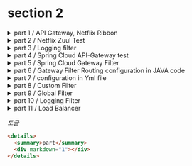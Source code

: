 # section 2

<details>
<summary>part 1 / API Gateway, Netflix Ribbon </summary>
<div markdown="1">

## Role of API Gateway Service

해당 서비스는 사용자가 정의한 라우팅 설정에 따라서 각각의 엔트포인트로 클라이언트를 대신하여 요청하고 응당을 받으며 다시 클라이언트한테 전달해주는 프록시 역활을 하게된다.

시스템 내부 구조는 숨기고 외부의 요청에 대하여 적절한 형태로 응답을 하도록 한다는 장점이 있다.

![](https://i.postimg.cc/26m9zyQx/APIGateway2.png)

마이크로 서비스가 3가지 있다고 가정을 하자.

기존에는 모바일나 웹이거나 클라이언트 측에서 마이크로 서비스의 주소를 직접 이용해서 파리미터를 전달하고 요청하는 것으로 볼 수 있다. 여기서 하나의 서비스가 추가되거나, 기존 서비스의 주서가 변경 되거나 등 일이 얼어났을 때 마이크로 서비스가 독립적으로 빌드와 배포가 된다. 그러면 문제는 클라이언트 사이드에서 발생한다.

클라이언트 사이드에서 직접적으로 엔트포인트를 이용해서 호출했을 경우에는 클라이언트 사이드에 있는 어플리케이션 또한 같이 수정, 배포를 해줘야 한다.

이렇게 단일 진입점을 갖고 있는 형태로의 개발이 필요하게 되었다.

![](https://i.postimg.cc/2yGspvgv/APIGateway.png)

위 처럼 서버에 Gateway역활을 수행을 할 진입점을 하나 두고 각각의 마이크로 서비스로 요청되는 모든 정보에 대하여 일괄적으로 처리할 수 있게 만들어 준다.

어떤 방식에 있어서 직접적으로 마이크로 서비스를 호출하지 않고, 클라이언트는 Gateway만을 상대하게 한다.

이러한 `API Gateway`를 이용하게 된다면

- 인증 및 권한 부여에 대한 단일 작업 가능
- 마이크로 서비스의 검색을 통합
- 응답할 수 있는 캐싱 정보를 저장
- 정책, 회로 차단기 및 Qos 다시 시도
- 속도 제한과 로드밸런싱
- 부하 분산
- 로깅, 추적, 상관관계
- 헤더, 쿼리문 문자열 및 청구 반환
- IP에 대하여 허용, 차단 목록 관리

## Netflix Ribbon

스프링 클라우드에서 마이크로 서비스간의 통신, 하나의 마이크로 서비스에서 다른 마이크로 서비스를 호출하기 위한 방법 중 대표적인 방법은 `Rest Template`와 `Feign Client`가 있다.

- Rest Template
  `Rest Template`은 전통적으로 하나의 웹 어플리케이션에서 다른 어플리케이션을 이용하기 위해서 사용한 방법이다.

```java
RestTemplate restTemplate = new RestTemplate();
restTemplate.getForObject(http://localhost:8080/",User.class,200);
```

- Feign Client
  스프링 클라우드에서는 `Feign Client`라는 API를 이용하여 호출이 가능하다.

```java
@FeignClient("stores")
public interface StoreClient {
  @RequestMapping(method = RequestMethod.GET, value="/stores")
  List<Store> getStores();
}
```

위 처럼 특정한 인터페이스를 생성을 하고, 웹으로 따로 호출하고 싶은 추가적인 마이크로 서비스의 이름을 등록을 한다.

직접적인 서버의 주소, 포트 번호 없이 마이크로 서비스의 이름을 갖고 호출할 수 있게된다.

이러한 방법으로 스프링 클라우드에서 마이크로 서비스 간의 호출을 담담했는데, 문제는 로드 발랜서를 하기 위해서 어디에 구축해서 작업을 할 것인가가 문제이다.
초기 스프링 클라우드에서는 이러한 로드 발랜서의 역확을 담당하는 별도의 서비스 프로젝트를 위해 Ribbon이라는 서비스를 제공하기 시작했다.

> Ribbon : Client side Load Balancer

그런데 리본이라는 방식은 최근 `functional API` 또는 `React JAVA`라고 하는 방식과는 호환이 많이 안되는 방식 즉, 비동기가 처리가 잘 되지 않는 방식이기 때문에 최근에 이러한 방식을 사용하지 않는다.

그리고 `Health Check`라고 해서 해당하는 서비스가 정삭적인 동작을 하는지 확인할 수 있다.

마이크로 서비스 4가지가 있다고 했을 때, 클라이언트와 서비스 사이에 `API Gateway`를 중간에 두고 동작을 해야하는데 이러한 구조가 아닌 클라이언트 내부에 `Ribbon`이라는 서비스를 구축하여 사용을 하기 시작했다. (Client Side에 위치하고 있다.)

![](https://i.postimg.cc/9f7Cmx0H/img.png)

클라이언트 프로그램 내부에서 이동하고자 하는 마이크로 서비스의 주소 값을 직접 관리를 하는 구조다.

Client Side Load Balancer 장점으로는 IP하고, 포트 번호를 명시하는 방식이 아닌 그냥 단순히 서비스의 이름만 갖고 호출이 가능하다는 장점이 있다.

## Netflix Zuul

`Netflix Zuul`은 방금 전 확인했던 Gateway을 담당해주는 제품이다.

![](https://i.postimg.cc/WzfHJvYW/Zuul.jpg)

</div>
</details>

<details>
  <summary>part 2 / Netflix Zuul Test</summary>
  <div markdown="1"></div>

간단한 내용을 담고있는 두 가지의 서비스를 만들어 Zull이라는 Gateway에서 두 가지의 사용자의 요청이 왔을 때, 각 서비스로 잘 분산되는지 확인을 할 것이다.

[Zuul](https://github.com/jae9380/MSA-SpringCloud/tree/main/zuul-service)
[서비스 1](https://github.com/jae9380/MSA-SpringCloud/tree/main/first-service)
[서비스 2](https://github.com/jae9380/MSA-SpringCloud/tree/main/second-service)

일단 각 서비스는 각 포트에 맞는 url로 접속을 하면 간단한 문구가 출력이 되는 서비스로 구성
![](https://i.postimg.cc/MGngpjPj/2024-07-31-15-49-11.png)

다음으로 Zuul 프로젝트 생성

해당 프로젝트 메인 파일에 `@EnableZuulProxy`어노테이션 설정  
(해당 어노테이션을 설정을 하면 Zuul 프록시 서버로서의 동작을 가능하게 한다.)

![](https://i.postimg.cc/8zPqxYL4/2024-07-31-15-56-07.png)
위 처럼 yml파일에 연결할 서비스의 이름과 해당 서비스의 path, url을 설정을 하고 줄 서비스로 각 서비스로 접근을 해보자

![](https://i.postimg.cc/FKkn4Xzy/2024-07-31-15-59-18.png)  
그러면 이 처럼 문구가 잘 나타난다.

이렇게 간단한 예제를 사용하여 API Gateway 라우팅 기능을 확인했다.

</details>

<details>
  <summary>part 3 / Logging filter</summary>
  <div markdown="1"></div>

Zull fliter를 사용하기 위해서 추상클래스 ZullFiler를 상속 받고 추상 메소드를 정의하여 요청될 때 로그를 남기게 할 것이다.
![](https://i.postimg.cc/tC2X1W5r/2024-07-31-16-20-22.png)

그러면 각 메소드는 어떤 기능을 하고 어떻게 설정하는지에 대하여 알아보겠다.

- boolean shouldFilter()  
  해당 메소드는 필터의 실행 여부를 결정하는 메소드이다.

- Object run()  
  필터의 주요한 로직을 구성하는 메소드이다.  
  주로 요청을 변경하거나, 로그를 남기거나, 응답을 조작할 때 사용을 한다.

- String filterType()  
  필터의 타입을 지정한다. 필터가 어떤 타입을 갖는냐에 따라 언제 실행될지 결정한다.

  필터 타입의 예제

  - pre : 라우팅 전에 실행
  - routing : 실제 라우팅을 수행할 때 실행
  - post : 라우팅 후에 실행
  - error : 오류가 발생했을 때 실행

- int filterOrder()  
  여러개의 필터가 존재할 경우, 필터의 실행 순서를 지정한다.

</details>

<details>
  <summary>part 4 / Spring Cloud API-Gateway test</summary>
  <div markdown="1"></div>

기존에는 Tomcat이라는 서버가 작동되었을 것이다. 하지만 이번에는 Netty서버가 동작을 한다.  
 Zuul에서는 동기 방식인 Tomcat 서버를 사용을 했지만, Spring Cloud API-Gateway를 사용하면 비동기 방식인 Netty가 작동을 한다.

![](https://i.postimg.cc/jdDQDQ6c/2024-07-31-16-50-50.png)

</details>

<details>
  <summary>part 5 / Spring Cloud Gateway Filter</summary>
  <div markdown="1"></div>
  Gateway에서의 Filter는 어떻게 동작이 되는지 확인하겠다.

![](https://i.postimg.cc/DwkFWh4z/Filter.png)

클라이언트가 Gateway에게 요청을 전달하면, Gateway에서 어떤 서비스로 이동을 할 것인가 판단을 하고 이동을 한다.

</details>

<details>
  <summary>part 6 / Gateway Filter Routing configuration in JAVA code</summary>
  <div markdown="1"></div>

apigateway-service파일 내 yml파일에서 cloud 관련 설정을 주석 처리 후 자바 파일 내부에서 이를 설정을 할 것이다.

![](https://i.postimg.cc/0NvDVyZ3/2024-08-01-20-32-47.png)

위코드에서 `r.path` 부분의 값의 요청이 들어오면 `uri`부분으로 이동을 한다.  
그리고 필터 부분에서 요청과, 응답으로 두 가지로 등록을 할 수 있다.  
헤더 부분에 어떠한 값을 저장할려고 하면 `K-V`형태로 저장을 하면 된다.

( 위 코드에서 `.addRequestHeader`가 중복되어 있는데 아래의 코드를 `.addResponseHeader`로 수정)

![](https://i.postimg.cc/VLSq6Td7/2024-08-01-20-32-06.png)

이제 출력이 잘 되는지 확인을 하면
![](https://i.postimg.cc/8zZfmmJF/2024-08-01-20-39-37.png)
![](https://i.postimg.cc/7LcCpPNw/2024-08-01-20-43-53.png)
Request Header와 Response Header가 잘 나타난다.

</details>

<details>
  <summary>part 7 / configuration in Yml file</summary>
  <div markdown="1"></div>

저번 단계에서 자바 코드로 작성한 내용을 다시 yml파일에서 설정을 하기 위해서 기존에 작성한 JAVA코드는 주석처리 후, yml파일에서 주석을 해제를 한다.  
그리고 추가적인 Fliter를 설정하기 위해서
전 단게에서 작성한 Fliter 클래스에 내용 주석 처리 그리고 yml 내용 주석 해제 후

```yaml
filters:
  - AddRequestHeader = first-request, first-request-header2
  - AddResponseHeader = first-response, first-response-header2
```

추가 작성을 하고 Postman으로 테스트를 하면  
![](https://i.postimg.cc/6qS0RWf3/2024-08-02-16-31-03.png)
header값이 잘 나타나는 것을 확인 가능하다.

</details>

<details>
  <summary>part 8 / Custom Filter </summary>
  <div markdown="1"></div>

![](https://i.postimg.cc/Z5xhPnC0/2024-08-02-17-05-56.png)

`AbstractGatewayFilterFactory`를 상속을 받은 후 메소드를 재정의 하여
간단하게 로그를 출력하는 필터를 설정하였다.

이후 yml파일로 가서 기존의 작성한 필터 내용을 제거를 하고

```ymal
-filters
  -CustomFilter
```

이 처럼 커스텀 필터를 적용하고 실행을 해보면

```
... : Custom PRE filter : Request ID -> 0832b3a0-3
... : Custom POST filter : Response code -> 200 OK

```

이 처럼 콘솔 부분에 의도한 방향대로 문구가 잘 출력 되는 것을 확인 가능하다.

</details>

<details>
  <summary>part 9 / Global Filter </summary>
  <div markdown="1"></div>
  필요한 필터가 있을 경우 CustomFilter처럼 정의를 하면 되는데, 공통적인 필터가 필요할 경우 매번 작성하는 것이 아닌 GlobalFilter를 지정하여 한번에 적용 시킬 수 있다.

작성은 CustomFilter와 유사하게 작성, 그리고 설정은 yaml 파일로 돌아와서 `default-filters`로 설정

```yaml
cloud:
gateway:
  default-filters:
    - name: GlobalFilter
      args:
        baseMessage: Spring Cloud Gateway Global Filter
        preLogger: true
        postLogger: true
```

![](https://i.postimg.cc/FKkTtpZ1/Global-Filter-console.png)

</details>

<details>
  <summary>part 10 / Logging Filter</summary>
  <div markdown="1"></div>

Gateway Client -> Gateway Handler -> Global Filter -> Custom Filter -> Logging Filter -> Proxied Service

이 순서로 동작을 할 것이다.

LoggingFilter 코드 작성 후, 해당 필터 클래스를 적용을 할려고 하면 적용시킬 부분에 추가로 작성을 하면 된다.

First-Service에는 적용하지 않고, Second-Service에 적용을 하였다. 적용을 할 때 하나의 필터만 존재를 할 때 filters 부분에 name을 추가 작성을 하지 않아도 적용이 되지만, 2개 이상의 필터를 적용시킬 경우에는 name을 붙여야만 한다.  
![](https://i.postimg.cc/Lsq2rcwf/Logging-Filter-yaml.png)

콘솔 부분에서 출력된 내용을 보면 기존에 말 했던 실행 순서와는 다른 순서로 출력이 되었따.  
![](https://i.postimg.cc/cLyRgWM1/Logging-Filter-console.png)  
그 이유로는 필터의 우선 순위 설정을 높게 설정되어 있기 때문에 이러한 순서가 나타난 것이다.

```java
 OrderedGatewayFilter.HIGHEST_PRECEDENCE
//  HIGHEST_PRECEDENCE를 LOWEST_PRECEDENCE 설정을 하면 의도한 순서대로 나타날 것이다.
```

</details>

<details>
  <summary>part 11 / Load Balancer</summary>
  <div markdown="1"></div>
  * Eureka 연동   
  Eureka Server는 Service Discovery, Registration 역활을 하게된다.   
  지금까지 8081, 8082 port를 갖는 first, second service가 있을 때,    
   `http://localhost:8000/~~`의 요청이 들어오면 API Gateway를 거쳐 Eureka를 경유하여 해당 서비스의 위치를 전달 받고, Gateway가 해당 서비스로 포워딩을 하게 해준다.

apigateway 프로젝트로 돌아와서 yaml 파일에서 등록한 서비스 설정에서  
 `routes: `에 설정한 `uri`의 값을 `lb://MY-FIRST(SECOND)-SERVICE`로 설정해준다.

위 설정들을 하면 http프로토콜을 이용하여 각 서비스로 가는 것이 아닌 Eureka server로 가서 클라이언트 요청 정보를 전달해주게 된다.

![](https://i.postimg.cc/NFRgv2Dh/load-Balancer.png)  
각 서비스를 2개를 실행시켰다.

이 상황에서 하나의 서비스에 접근 시킬 때, 해당 서비스는 어떠한 포트의 서비스에 접속을 했는지에 대하서는 아직 확인은 불가능하다.

이 부분에 대하여 어떤 방식으로 구동이 되는지 확인하기 위해서 각 서비스의 포트를 랜덤포트로 할당하게 설정을 하고, 해당 서비스를 check로 접속하게 되면 포트번호를 출력하게 설정 한 뒤, 서비스를 2개를 실행하고 접속을 했을 때 처음에는 `A`라는 포트로 접속이 되었고, 페이지를 새로 고쳤을 때 `B`라는 포트로 접속이 되었다. 여기서 다시 새로고침을 하면 이번에는 `A`로 다시 접속하게 되었다.  
이렇게 하운드 라운드 로빈 방식으로 Gateway가 호출을 해주는 것을 확인 가능하다.

</details>

_토글_

```html
<details>
  <summary>part</summary>
  <div markdown="1"></div>
</details>
```
